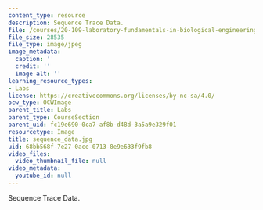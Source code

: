 ```yaml
---
content_type: resource
description: Sequence Trace Data.
file: /courses/20-109-laboratory-fundamentals-in-biological-engineering-fall-2007/68bb568f7e270ace07138e9e633f9fb8_sequence_data.jpg
file_size: 28535
file_type: image/jpeg
image_metadata:
  caption: ''
  credit: ''
  image-alt: ''
learning_resource_types:
- Labs
license: https://creativecommons.org/licenses/by-nc-sa/4.0/
ocw_type: OCWImage
parent_title: Labs
parent_type: CourseSection
parent_uid: fc19e690-0ca7-af8b-d48d-3a5a9e329f01
resourcetype: Image
title: sequence_data.jpg
uid: 68bb568f-7e27-0ace-0713-8e9e633f9fb8
video_files:
  video_thumbnail_file: null
video_metadata:
  youtube_id: null
---
```

Sequence Trace Data.